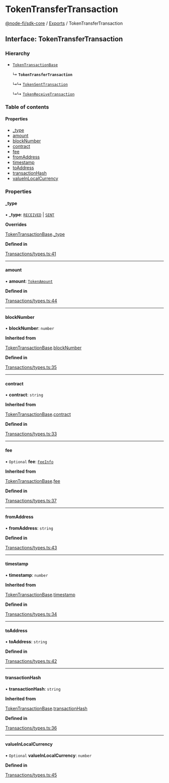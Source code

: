 # TokenTransferTransaction

[@node-fi/sdk-core](../) / [Exports](../modules.md) / TokenTransferTransaction

## Interface: TokenTransferTransaction

### Hierarchy

*   [`TokenTransactionBase`](tokentransactionbase.md)

    ↳ **`TokenTransferTransaction`**

    ↳↳ [`TokenSentTransaction`](tokensenttransaction.md)

    ↳↳ [`TokenReceiveTransaction`](tokenreceivetransaction.md)

### Table of contents

#### Properties

* [\_type](tokentransfertransaction.md#\_type)
* [amount](tokentransfertransaction.md#amount)
* [blockNumber](tokentransfertransaction.md#blocknumber)
* [contract](tokentransfertransaction.md#contract)
* [fee](tokentransfertransaction.md#fee)
* [fromAddress](tokentransfertransaction.md#fromaddress)
* [timestamp](tokentransfertransaction.md#timestamp)
* [toAddress](tokentransfertransaction.md#toaddress)
* [transactionHash](tokentransfertransaction.md#transactionhash)
* [valueInLocalCurrency](tokentransfertransaction.md#valueinlocalcurrency)

### Properties

#### \_type

• **\_type**: [`RECEIVED`](../enums/tokentransactiontype.md#received) | [`SENT`](../enums/tokentransactiontype.md#sent)

**Overrides**

[TokenTransactionBase](tokentransactionbase.md).[\_type](tokentransactionbase.md#\_type)

**Defined in**

[Transactions/types.ts:41](https://github.com/Node-Fi/SDK-Core/blob/1f4f819/src/Transactions/types.ts#L41)

***

#### amount

• **amount**: [`TokenAmount`](../classes/tokenamount.md)

**Defined in**

[Transactions/types.ts:44](https://github.com/Node-Fi/SDK-Core/blob/1f4f819/src/Transactions/types.ts#L44)

***

#### blockNumber

• **blockNumber**: `number`

**Inherited from**

[TokenTransactionBase](tokentransactionbase.md).[blockNumber](tokentransactionbase.md#blocknumber)

**Defined in**

[Transactions/types.ts:35](https://github.com/Node-Fi/SDK-Core/blob/1f4f819/src/Transactions/types.ts#L35)

***

#### contract

• **contract**: `string`

**Inherited from**

[TokenTransactionBase](tokentransactionbase.md).[contract](tokentransactionbase.md#contract)

**Defined in**

[Transactions/types.ts:33](https://github.com/Node-Fi/SDK-Core/blob/1f4f819/src/Transactions/types.ts#L33)

***

#### fee

• `Optional` **fee**: [`FeeInfo`](feeinfo.md)

**Inherited from**

[TokenTransactionBase](tokentransactionbase.md).[fee](tokentransactionbase.md#fee)

**Defined in**

[Transactions/types.ts:37](https://github.com/Node-Fi/SDK-Core/blob/1f4f819/src/Transactions/types.ts#L37)

***

#### fromAddress

• **fromAddress**: `string`

**Defined in**

[Transactions/types.ts:43](https://github.com/Node-Fi/SDK-Core/blob/1f4f819/src/Transactions/types.ts#L43)

***

#### timestamp

• **timestamp**: `number`

**Inherited from**

[TokenTransactionBase](tokentransactionbase.md).[timestamp](tokentransactionbase.md#timestamp)

**Defined in**

[Transactions/types.ts:34](https://github.com/Node-Fi/SDK-Core/blob/1f4f819/src/Transactions/types.ts#L34)

***

#### toAddress

• **toAddress**: `string`

**Defined in**

[Transactions/types.ts:42](https://github.com/Node-Fi/SDK-Core/blob/1f4f819/src/Transactions/types.ts#L42)

***

#### transactionHash

• **transactionHash**: `string`

**Inherited from**

[TokenTransactionBase](tokentransactionbase.md).[transactionHash](tokentransactionbase.md#transactionhash)

**Defined in**

[Transactions/types.ts:36](https://github.com/Node-Fi/SDK-Core/blob/1f4f819/src/Transactions/types.ts#L36)

***

#### valueInLocalCurrency

• `Optional` **valueInLocalCurrency**: `number`

**Defined in**

[Transactions/types.ts:45](https://github.com/Node-Fi/SDK-Core/blob/1f4f819/src/Transactions/types.ts#L45)
